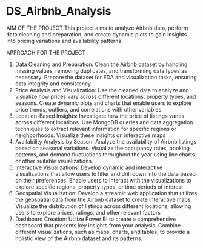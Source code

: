 # DS_Airbnb_Analysis

AIM OF THE PROJECT 
  This project aims to analyze Airbnb data, perform data cleaning and preparation, and create dynamic plots to gain insights into pricing variations and availability patterns.

  APPROACH FOR THE PROJECT

  1. Data Cleaning and Preparation: Clean the Airbnb dataset by handling missing values, removing duplicates, and transforming data types as necessary. Prepare the dataset for EDA and visualization tasks, ensuring data integrity and consistency
  2. Price Analysis and Visualization: Use the cleaned data to analyze and visualize how prices vary across different locations, property types, and seasons. Create dynamic plots and charts that enable users to explore price trends, outliers, and correlations with other variables
  3. Location-Based Insights: Investigate how the price of listings varies across different locations. Use MongoDB queries and data aggregation techniques to extract relevant information for specific regions or neighborhoods. Visualize these insights on interactive maps
  4. Availability Analysis by Season: Analyze the availability of Airbnb listings based on seasonal variations. Visualize the occupancy rates, booking patterns, and demand fluctuations throughout the year using line charts or other suitable visualizations.
  5. Interactive Visualizations: Develop dynamic and interactive visualizations that allow users to filter and drill down into the data based on their preferences. Enable users to interact with the visualizations to explore specific regions, property types, or time periods of interest
  6. Geospatial Visualization: Develop a streamlit web application that utilizes the geospatial data from the Airbnb dataset to create interactive maps. Visualize the distribution of listings across different locations, allowing users to explore prices, ratings, and other relevant factors
  7. Dashboard Creation: Utilize Power BI to create a comprehensive dashboard that presents key insights from your analysis. Combine different visualizations, such as maps, charts, and tables, to provide a holistic view of the Airbnb dataset and its patterns.
